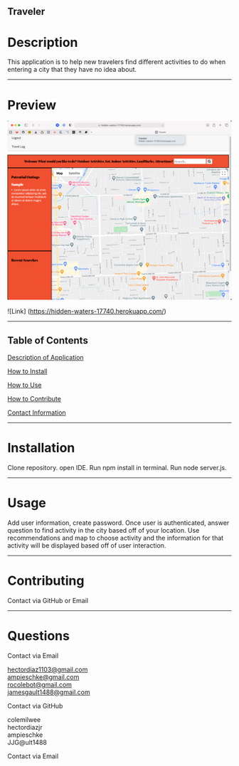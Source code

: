 ## Traveler

# Description

This application is to help new travelers find different activities to do when entering a city that they have no idea about.

---

# Preview

![Preview](./assets/images/travel-logger.png)

![Link] (https://hidden-waters-17740.herokuapp.com/)

---

## Table of Contents

[Description of Application](#description)

[How to Install](#installation)

[How to Use](#usage)

[How to Contribute](#contributing)

[Contact Information](#questions)
    
---

# Installation

Clone repository. open IDE. Run npm install in terminal. Run node server.js.

---
 # Usage

Add user information, create password. Once user is authenticated, answer question to find activity in the city based off of your location. Use recommendations and map to choose activity and the information for that activity will be displayed based off of user interaction.

---

# Contributing

Contact via GitHub or Email

---

# Questions

Contact via Email

hectordiaz1103@gmail.com <br>
ampieschke@gmail.com <br>
rocolebot@gmail.com <br>
jamesgault1488@gmail.com

Contact via GitHub

colemilwee <br>
hectordiazjr <br>
ampieschke <br>
JJG@ult1488

Contact via Email


